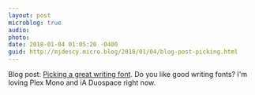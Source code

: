 ```yaml
---
layout: post
microblog: true
audio: 
photo: 
date: 2018-01-04 01:05:20 -0400
guid: http://mjdescy.micro.blog/2018/01/04/blog-post-picking.html
---
```

Blog post: [Picking a great writing font](https://mjdescy.me/2018/01/04/picking-a-great-writing-font/). Do you like good writing fonts? I'm loving Plex Mono and iA Duospace right now.
